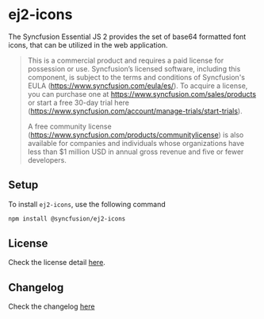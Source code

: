 # ej2-icons

The Syncfusion Essential JS 2 provides the set of base64 formatted font icons, that can be utilized in the web application.


> This is a commercial product and requires a paid license for possession or use. Syncfusion’s licensed software, including this component, is subject to the terms and conditions of Syncfusion's EULA (https://www.syncfusion.com/eula/es/). To acquire a license, you can purchase one at https://www.syncfusion.com/sales/products or start a free 30-day trial here (https://www.syncfusion.com/account/manage-trials/start-trials).
>
> A free community license (https://www.syncfusion.com/products/communitylicense) is also available for companies and individuals whose organizations have less than $1 million USD in annual gross revenue and five or fewer developers.

## Setup

To install `ej2-icons`, use the following command

```sh
npm install @syncfusion/ej2-icons
```

## License

Check the license detail [here](https://github.com/syncfusion/ej2-icons/blob/master/license).

## Changelog

Check the changelog [here](https://ej2.syncfusion.com/documentation/release-notes?utm_source=npm&utm_campaign=ej2-icons)